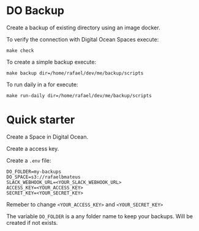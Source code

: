 # DO Backup

Create a backup of existing directory using an image docker.

To verify the connection with Digital Ocean Spaces execute:

```console
make check
```

To create a simple backup execute:

```console
make backup dir=/home/rafael/dev/me/backup/scripts
```

To run daily in a for execute:

```console
make run-daily dir=/home/rafael/dev/me/backup/scripts
```

# Quick starter

Create a Space in Digital Ocean.

Create a access key.

Create a `.env` file:

```
DO_FOLDER=my-backups
DO_SPACE=s3://rafaelbmateus
SLACK_WEBHOOK_URL=<YOUR_SLACK_WEBHOOK_URL>
ACCESS_KEY=<YOUR_ACCESS_KEY>
SECRET_KEY=<YOUR_SECRET_KEY>
```

Remeber to change `<YOUR_ACCESS_KEY>` and `<YOUR_SECRET_KEY>`

The variable `DO_FOLDER` is a any folder name to keep your backups.
Will be created if not exists.


